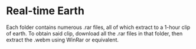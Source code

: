 # Real-time Earth
Each folder contains numerous .rar files, all of which extract to a 1-hour clip of earth. To obtain said clip, download all the .rar files in that folder, then extract the .webm using WinRar or equivalent.